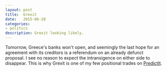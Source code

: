 ```yaml
---
layout: post
title:  Grexit
date:   2015-06-28
categories:
- politics
description: Grexit looking likely.
---
```


Tomorrow, Greece's banks won't open, and seemingly the last hope for an agreement with its creditors is a referendum on an already defunct proposal. I see no reason to expect the intransigence on either side to disappear. This is why Grexit is one of my few positional trades on [PredictIt](/projects/predictit).
